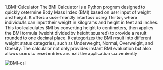 1.BMI-Calculator
The BMI Calculator is a Python program designed to quickly determine Body Mass Index (BMI) based on user input of weight and height. It offers a user-friendly interface using Tkinter, where individuals can input their weight in kilograms and height in feet and inches. This tool calculates BMI by converting height to centimeters, then applies the BMI formula (weight divided by height squared) to provide a result rounded to one decimal place. It categorizes the BMI result into different weight status categories, such as Underweight, Normal, Overweight, and Obesity. The calculator not only provides instant BMI evaluation but also allows users to reset entries and exit the application conveniently

![BMI-cal](https://github.com/92kareeem/Internship_OIBSIP/assets/110279232/b0bb8712-90fe-4a0b-b3ec-11b5d6c0880a)

